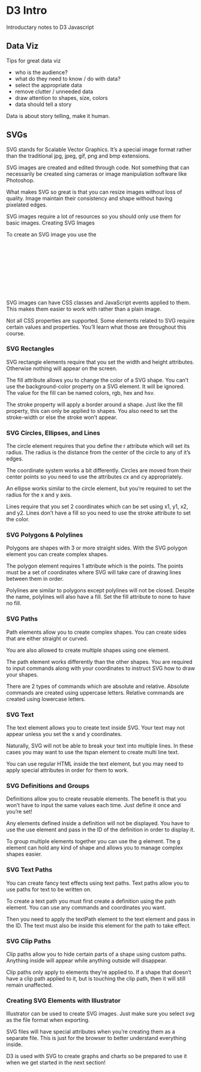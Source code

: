 # D3 Intro

Introductary notes to D3 Javascript

## Data Viz

Tips for great data viz

- who is the audience?
- what do they need to know / do with data?
- select the appropriate data
- remove clutter / unneeded data
- draw attention to shapes, size, colors
- data should tell a story

Data is about story telling, make it human.

## SVGs

SVG stands for Scalable Vector Graphics. It’s a special image format rather than the traditional jpg, jpeg, gif, png and bmp extensions.

SVG images are created and edited through code. Not something that can necessarily be created sing cameras or image manipulation software like Photoshop.

What makes SVG so great is that you can resize images without loss of quality. Image maintain their consistency and shape without having pixelated edges.

SVG images require a lot of resources so you should only use them for basic images.
Creating SVG Images

To create an SVG image you use the <svg> element. Most web browsers support SVG images by default so you shouldn’t face any compatibility issues.

SVG images can have CSS classes and JavaScript events applied to them. This makes them easier to work with rather than a plain image.

Not all CSS properties are supported. Some elements related to SVG require certain values and properties. You’ll learn what those are throughout this course.

### SVG Rectangles

SVG rectangle elements require that you set the width and height attributes. Otherwise nothing will appear on the screen.

The fill attribute allows you to change the color of a SVG shape. You can’t use the background-color property on a SVG element. It will be ignored. The value for the fill can be named colors, rgb, hex and hsv.

The stroke property will apply a border around a shape. Just like the fill property, this can only be applied to shapes. You also need to set the stroke-width or else the stroke won’t appear.

### SVG Circles, Ellipses, and Lines

The circle element requires that you define the r attribute which will set its radius. The radius is the distance from the center of the circle to any of it’s edges.

The coordinate system works a bit differently. Circles are moved from their center points so you need to use the attributes cx and cy appropriately. 

An ellipse works similar to the circle element, but you’re required to set the radius for the x and y axis. 

Lines require that you set 2 coordinates which can be set using x1, y1, x2, and y2. Lines don’t have a fill so you need to use the stroke attribute to set the color.


### SVG Polygons & Polylines

Polygons are shapes with 3 or more straight sides. With the SVG polygon element you can create complex shapes.

The polygon element requires 1 attribute which is the points. The points must be a set of coordinates where SVG will take care of drawing lines between them in order.

Polylines are similar to polygons except polylines will not be closed. Despite the name, polylines will also have a fill. Set the fill attribute to none to have no fill.

### SVG Paths

Path elements allow you to create complex shapes. You can create sides that are either straight or curved.

You are also allowed to create multiple shapes using one element.

The path element works differently than the other shapes. You are required to input commands along with your coordinates to instruct SVG how to draw your shapes.

There are 2 types of commands which are absolute and relative. Absolute commands are created using uppercase letters. Relative commands are created using lowercase letters.

### SVG Text

The text element allows you to create text inside SVG. Your text may not appear unless you set the x and y coordinates.

Naturally, SVG will not be able to break your text into multiple lines. In these cases you may want to use the tspan element to create multi line text.

You can use regular HTML inside the text element, but you may need to apply special attributes in order for them to work. 

### SVG Definitions and Groups

Definitions allow you to create reusable elements. The benefit is that you won’t have to input the same values each time. Just define it once and you’re set!

Any elements defined inside a definition will not be displayed. You have to use the use element and pass in the ID of the definition in order to display it.

To group multiple elements together you can use the g element. The g element can hold any kind of shape and allows you to manage complex shapes easier.

### SVG Text Paths

You can create fancy text effects using text paths. Text paths allow you to use paths for text to be written on.

To create a text path you must first create a definition using the path element. You can use any commands and coordinates you want.

Then you need to apply the textPath element to the text element and pass in the ID. The text must also be inside this element for the path to take effect.

### SVG Clip Paths

Clip paths allow you to hide certain parts of a shape using custom paths. Anything inside will appear while anything outside will disappear.

Clip paths only apply to elements they’re applied to. If a shape that doesn’t have a clip path applied to it, but is touching the clip path, then it will still remain unaffected.

### Creating SVG Elements with Illustrator

Illustrator can be used to create SVG images. Just make sure you select svg as the file format when exporting.

SVG files will have special attributes when you’re creating them as a separate file. This is just for the browser to better understand everything inside.

D3 is used with SVG to create graphs and charts so be prepared to use it when we get started in the next section!